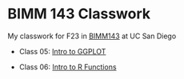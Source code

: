 # BIMM 143 Classwork 
My classwork for F23 in [BIMM143](https://bioboot.github.io/bimm143_F23/) at UC San Diego 

- Class 05: [Intro to GGPLOT](https://github.com/Adithiwashere/bimm143_github/tree/main/class05/class05.md)

- Class 06: [Intro to R Functions]((https://github.com/Adithiwashere/bimm143_github/tree/main/class06/class06.md))
